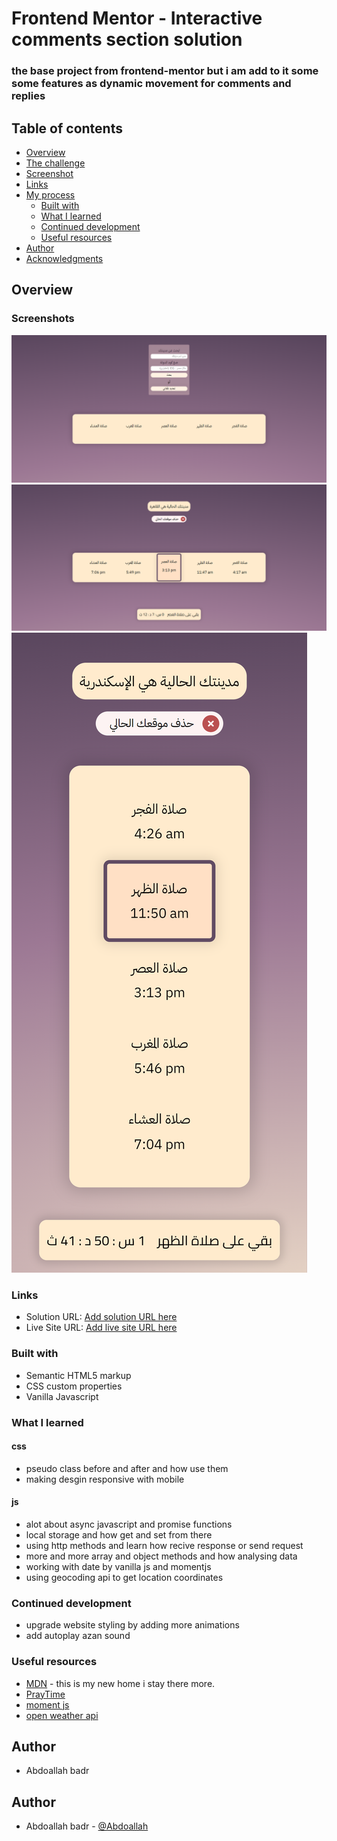 # Frontend Mentor - Interactive comments section solution

### the base project from frontend-mentor but i am add to it some some features as dynamic movement for comments and replies

## Table of contents

- [Overview](#overview)
- [The challenge](#the-challenge)
- [Screenshot](#screenshot)
- [Links](#links)
- [My process](#my-process)
  - [Built with](#built-with)
  - [What I learned](#what-i-learned)
  - [Continued development](#continued-development)
  - [Useful resources](#useful-resources)
- [Author](#author)
- [Acknowledgments](#acknowledgments)

## Overview

### Screenshots

![full preview one!](./images/srceenshots/one.png)
![full preview two!](./images/srceenshots/two.png)
![mobile preview !](./images/srceenshots/mobile.png)

### Links

- Solution URL: [Add solution URL here](https://github.com/Abdoallah-Badr/Simple-Azan-website)
- Live Site URL: [Add live site URL here](https://abdoallah-badr.github.io/Simple-Azan-website/)

### Built with

- Semantic HTML5 markup
- CSS custom properties
- Vanilla Javascript

### What I learned

#### css

- pseudo class before and after and how use them
- making desgin responsive with mobile

#### js

- alot about async javascript and promise functions
- local storage and how get and set from there
- using http methods and learn how recive response or send request
- more and more array and object methods and how analysing data
- working with date by vanilla js and momentjs
- using geocoding api to get location coordinates

### Continued development

- upgrade website styling by adding more animations
- add autoplay azan sound

### Useful resources

- [MDN](https://developer.mozilla.org) - this is my new home i stay there more.
- [PrayTime](http://praytime.info/#home)
- [moment js](https://momentjs.com/)
- [open weather api](https://openweathermap.org/api/geocoding-api)

## Author

- Abdoallah badr

## Author

- Abdoallah badr - [@Abdoallah](https://www.linkedin.com/in/abdoallah-badr-42595919b/)
